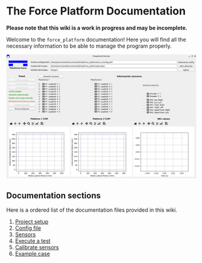 # The Force Platform Documentation

**Please note that this wiki is a work in progress and may be incomplete.**

Welcome to the `force_platform` documentation! Here you will find all the necessary information to be able to manage the program properly.

![Main GUI](../images/main_gui.png)

## Documentation sections

Here is a ordered list of the documentation files provided in this wiki.

1. [Project setup](setup/project.md)
3. [Config file]()
4. [Sensors]()
5. [Execute a test]()
6. [Calibrate sensors]()
7. [Example case]()